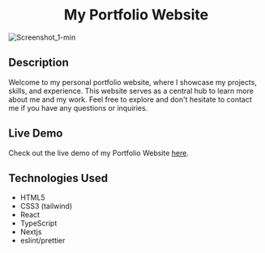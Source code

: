 <h1 align="center">My Portfolio Website</h1>

![Screenshot_1-min](https://github.com/user-attachments/assets/370b1a7d-1a5d-48a3-8ab7-cd5cdb5a532d)


## Description

Welcome to my personal portfolio website, where I showcase my projects, skills, and experience. This website serves as a central hub to learn more about me and my work. Feel free to explore and don't hesitate to contact me if you have any questions or inquiries.

<h2>Live Demo</h2>

Check out the live demo of my Portfolio Website [here]([https://your-demo-url.com](https://vasilije-pleskonjic-portfolio.vercel.app/)).

## Technologies Used

- HTML5
- CSS3 (tailwind)
- React
- TypeScript
- Nextjs
- eslint/prettier
